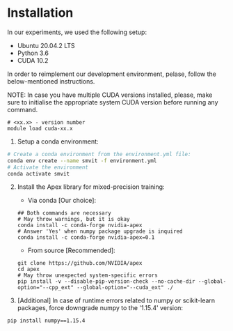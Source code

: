 # Installation

In our experiments, we used the following setup:
- Ubuntu 20.04.2 LTS
- Python 3.6
- CUDA 10.2


In order to reimplement our development environment, pelase, follow the below-mentioned instructions.

NOTE: In case you have multiple CUDA versions installed, please, make sure to initialise the appropriate system CUDA version before running any command.
```
# <xx.x> - version number
module load cuda-xx.x 
```

1) Setup a conda environment:
```bash
# Create a conda environment from the environment.yml file:
conda env create --name smvit -f environment.yml
# Activate the environment
conda activate smvit
```

2) Install the Apex library for mixed-precision training:

    - Via conda [Our choice]:
    ```
    ## Both commands are necessary
    # May throw warnings, but it is okay
    conda install -c conda-forge nvidia-apex
    # Answer 'Yes' when numpy package upgrade is inquired
    conda install -c conda-forge nvidia-apex=0.1 
    ```

    - From source [Recommended]:
    ```
    git clone https://github.com/NVIDIA/apex
    cd apex
    # May throw unexpected system-specific errors
    pip install -v --disable-pip-version-check --no-cache-dir --global-option="--cpp_ext" --global-option="--cuda_ext" ./
    ```

3) [Additional] In case of runtime errors related to numpy or scikit-learn packages, force downgrade numpy to the '1.15.4' version:
```
pip install numpy==1.15.4
```
